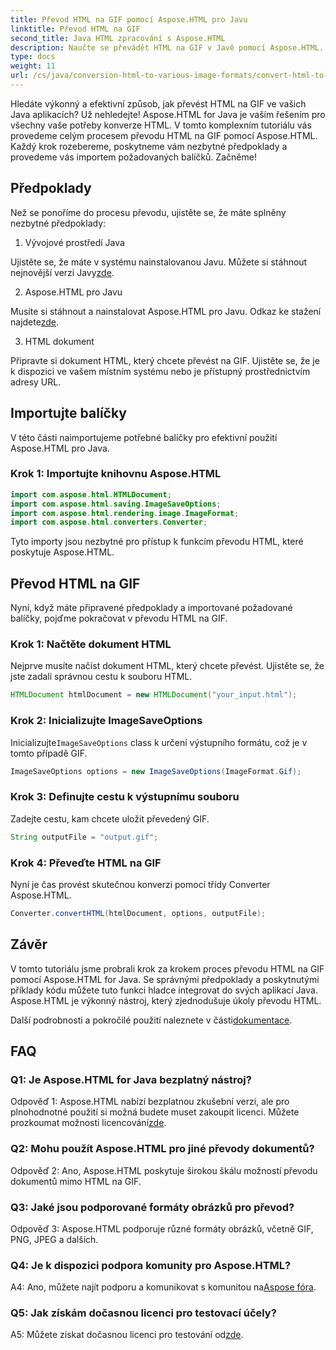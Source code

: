 ```yaml
---
title: Převod HTML na GIF pomocí Aspose.HTML pro Javu
linktitle: Převod HTML na GIF
second_title: Java HTML zpracování s Aspose.HTML
description: Naučte se převádět HTML na GIF v Javě pomocí Aspose.HTML. Komplexní průvodce krok za krokem pro efektivní převod HTML na GIF.
type: docs
weight: 11
url: /cs/java/conversion-html-to-various-image-formats/convert-html-to-gif/
---
```

Hledáte výkonný a efektivní způsob, jak převést HTML na GIF ve vašich Java aplikacích? Už nehledejte! Aspose.HTML for Java je vaším řešením pro všechny vaše potřeby konverze HTML. V tomto komplexním tutoriálu vás provedeme celým procesem převodu HTML na GIF pomocí Aspose.HTML. Každý krok rozebereme, poskytneme vám nezbytné předpoklady a provedeme vás importem požadovaných balíčků. Začněme!

## Předpoklady

Než se ponoříme do procesu převodu, ujistěte se, že máte splněny nezbytné předpoklady:

1. Vývojové prostředí Java

Ujistěte se, že máte v systému nainstalovanou Javu. Můžete si stáhnout nejnovější verzi Javy[zde](https://www.oracle.com/java/technologies/javase-downloads.html).

2. Aspose.HTML pro Javu

 Musíte si stáhnout a nainstalovat Aspose.HTML pro Javu. Odkaz ke stažení najdete[zde](https://releases.aspose.com/html/java/).

3. HTML dokument

Připravte si dokument HTML, který chcete převést na GIF. Ujistěte se, že je k dispozici ve vašem místním systému nebo je přístupný prostřednictvím adresy URL.

## Importujte balíčky

V této části naimportujeme potřebné balíčky pro efektivní použití Aspose.HTML pro Java. 

### Krok 1: Importujte knihovnu Aspose.HTML

```java
import com.aspose.html.HTMLDocument;
import com.aspose.html.saving.ImageSaveOptions;
import com.aspose.html.rendering.image.ImageFormat;
import com.aspose.html.converters.Converter;
```

Tyto importy jsou nezbytné pro přístup k funkcím převodu HTML, které poskytuje Aspose.HTML.

## Převod HTML na GIF

Nyní, když máte připravené předpoklady a importované požadované balíčky, pojďme pokračovat v převodu HTML na GIF.

### Krok 1: Načtěte dokument HTML

Nejprve musíte načíst dokument HTML, který chcete převést. Ujistěte se, že jste zadali správnou cestu k souboru HTML.

```java
HTMLDocument htmlDocument = new HTMLDocument("your_input.html");
```

### Krok 2: Inicializujte ImageSaveOptions

 Inicializujte`ImageSaveOptions` class k určení výstupního formátu, což je v tomto případě GIF.

```java
ImageSaveOptions options = new ImageSaveOptions(ImageFormat.Gif);
```

### Krok 3: Definujte cestu k výstupnímu souboru

Zadejte cestu, kam chcete uložit převedený GIF.

```java
String outputFile = "output.gif";
```

### Krok 4: Převeďte HTML na GIF

Nyní je čas provést skutečnou konverzi pomocí třídy Converter Aspose.HTML.

```java
Converter.convertHTML(htmlDocument, options, outputFile);
```

## Závěr

V tomto tutoriálu jsme probrali krok za krokem proces převodu HTML na GIF pomocí Aspose.HTML for Java. Se správnými předpoklady a poskytnutými příklady kódu můžete tuto funkci hladce integrovat do svých aplikací Java. Aspose.HTML je výkonný nástroj, který zjednodušuje úkoly převodu HTML.

 Další podrobnosti a pokročilé použití naleznete v části[dokumentace](https://reference.aspose.com/html/java/).

## FAQ

### Q1: Je Aspose.HTML for Java bezplatný nástroj?

 Odpověď 1: Aspose.HTML nabízí bezplatnou zkušební verzi, ale pro plnohodnotné použití si možná budete muset zakoupit licenci. Můžete prozkoumat možnosti licencování[zde](https://purchase.aspose.com/buy).

### Q2: Mohu použít Aspose.HTML pro jiné převody dokumentů?

Odpověď 2: Ano, Aspose.HTML poskytuje širokou škálu možností převodu dokumentů mimo HTML na GIF.

### Q3: Jaké jsou podporované formáty obrázků pro převod?

Odpověď 3: Aspose.HTML podporuje různé formáty obrázků, včetně GIF, PNG, JPEG a dalších.

### Q4: Je k dispozici podpora komunity pro Aspose.HTML?

 A4: Ano, můžete najít podporu a komunikovat s komunitou na[Aspose fóra](https://forum.aspose.com/).

### Q5: Jak získám dočasnou licenci pro testovací účely?

 A5: Můžete získat dočasnou licenci pro testování od[zde](https://purchase.aspose.com/temporary-license/).